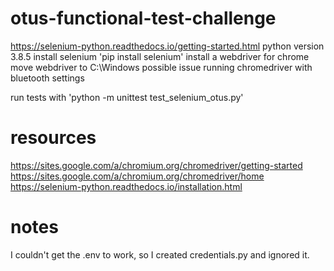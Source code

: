 # otus-functional-test-challenge

https://selenium-python.readthedocs.io/getting-started.html
python version 3.8.5
install selenium 'pip install selenium'
install a webdriver for chrome
move webdriver to C:\Windows
possible issue running chromedriver with bluetooth settings

run tests with 'python -m unittest test_selenium_otus.py'



# resources
https://sites.google.com/a/chromium.org/chromedriver/getting-started
https://sites.google.com/a/chromium.org/chromedriver/home
https://selenium-python.readthedocs.io/installation.html


# notes
I couldn't get the .env to work, so I created credentials.py and ignored it.
